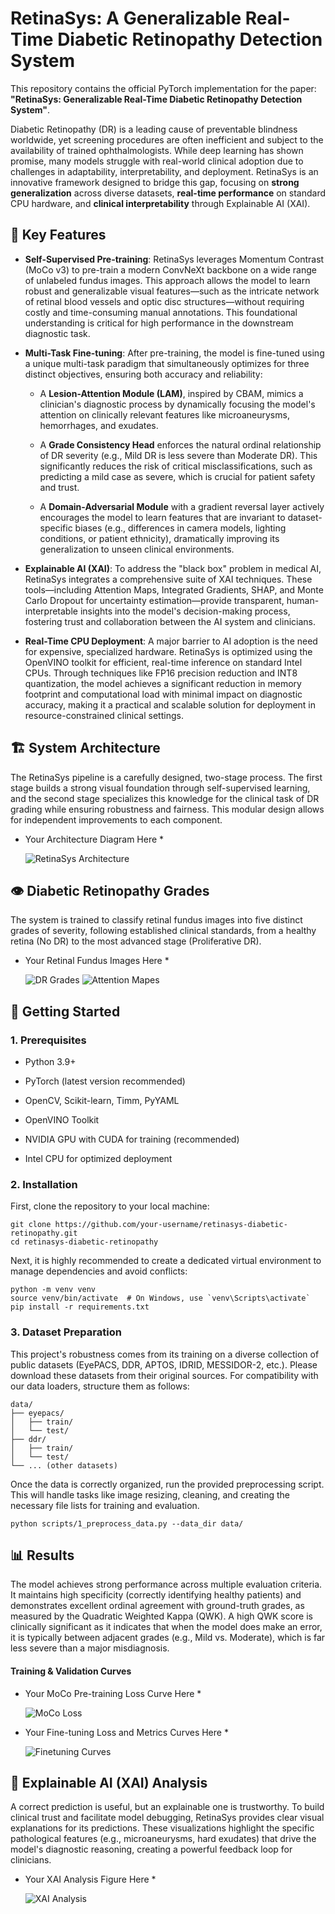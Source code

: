 # RetinaSys: A Generalizable Real-Time Diabetic Retinopathy Detection System

This repository contains the official PyTorch implementation for the paper: **"RetinaSys: Generalizable Real-Time Diabetic Retinopathy Detection System"**.

Diabetic Retinopathy (DR) is a leading cause of preventable blindness worldwide, yet screening procedures are often inefficient and subject to the availability of trained ophthalmologists. While deep learning has shown promise, many models struggle with real-world clinical adoption due to challenges in adaptability, interpretability, and deployment. RetinaSys is an innovative framework designed to bridge this gap, focusing on **strong generalization** across diverse datasets, **real-time performance** on standard CPU hardware, and **clinical interpretability** through Explainable AI (XAI).

## 🌟 Key Features

- **Self-Supervised Pre-training**: RetinaSys leverages Momentum Contrast (MoCo v3) to pre-train a modern ConvNeXt backbone on a wide range of unlabeled fundus images. This approach allows the model to learn robust and generalizable visual features—such as the intricate network of retinal blood vessels and optic disc structures—without requiring costly and time-consuming manual annotations. This foundational understanding is critical for high performance in the downstream diagnostic task.
    
- **Multi-Task Fine-tuning**: After pre-training, the model is fine-tuned using a unique multi-task paradigm that simultaneously optimizes for three distinct objectives, ensuring both accuracy and reliability:
    
    - A **Lesion-Attention Module (LAM)**, inspired by CBAM, mimics a clinician's diagnostic process by dynamically focusing the model's attention on clinically relevant features like microaneurysms, hemorrhages, and exudates.
        
    - A **Grade Consistency Head** enforces the natural ordinal relationship of DR severity (e.g., Mild DR is less severe than Moderate DR). This significantly reduces the risk of critical misclassifications, such as predicting a mild case as severe, which is crucial for patient safety and trust.
        
    - A **Domain-Adversarial Module** with a gradient reversal layer actively encourages the model to learn features that are invariant to dataset-specific biases (e.g., differences in camera models, lighting conditions, or patient ethnicity), dramatically improving its generalization to unseen clinical environments.
        
- **Explainable AI (XAI)**: To address the "black box" problem in medical AI, RetinaSys integrates a comprehensive suite of XAI techniques. These tools—including Attention Maps, Integrated Gradients, SHAP, and Monte Carlo Dropout for uncertainty estimation—provide transparent, human-interpretable insights into the model's decision-making process, fostering trust and collaboration between the AI system and clinicians.
    
- **Real-Time CPU Deployment**: A major barrier to AI adoption is the need for expensive, specialized hardware. RetinaSys is optimized using the OpenVINO toolkit for efficient, real-time inference on standard Intel CPUs. Through techniques like FP16 precision reduction and INT8 quantization, the model achieves a significant reduction in memory footprint and computational load with minimal impact on diagnostic accuracy, making it a practical and scalable solution for deployment in resource-constrained clinical settings.
    

## 🏗️ System Architecture

The RetinaSys pipeline is a carefully designed, two-stage process. The first stage builds a strong visual foundation through self-supervised learning, and the second stage specializes this knowledge for the clinical task of DR grading while ensuring robustness and fairness. This modular design allows for independent improvements to each component.

- Your Architecture Diagram Here *
    
    ![RetinaSys Architecture](assets/training.drawio.png)
    

## 👁️ Diabetic Retinopathy Grades

The system is trained to classify retinal fundus images into five distinct grades of severity, following established clinical standards, from a healthy retina (No DR) to the most advanced stage (Proliferative DR).

- Your Retinal Fundus Images Here *
    
    ![DR Grades](assets/DRgrades.png)
    ![Attention Mapes](assets/attention_map.png)
    

## 🚀 Getting Started

### 1. Prerequisites

- Python 3.9+
    
- PyTorch (latest version recommended)
    
- OpenCV, Scikit-learn, Timm, PyYAML
    
- OpenVINO Toolkit
    
- NVIDIA GPU with CUDA for training (recommended)
    
- Intel CPU for optimized deployment
    

### 2. Installation

First, clone the repository to your local machine:

```
git clone https://github.com/your-username/retinasys-diabetic-retinopathy.git
cd retinasys-diabetic-retinopathy
```

Next, it is highly recommended to create a dedicated virtual environment to manage dependencies and avoid conflicts:

```
python -m venv venv
source venv/bin/activate  # On Windows, use `venv\Scripts\activate`
pip install -r requirements.txt
```

### 3. Dataset Preparation

This project's robustness comes from its training on a diverse collection of public datasets (EyePACS, DDR, APTOS, IDRID, MESSIDOR-2, etc.). Please download these datasets from their original sources. For compatibility with our data loaders, structure them as follows:

```
data/
├── eyepacs/
│   ├── train/
│   └── test/
├── ddr/
│   ├── train/
│   └── test/
└── ... (other datasets)
```

Once the data is correctly organized, run the provided preprocessing script. This will handle tasks like image resizing, cleaning, and creating the necessary file lists for training and evaluation.

```
python scripts/1_preprocess_data.py --data_dir data/
```


## 📊 Results

The model achieves strong performance across multiple evaluation criteria. It maintains high specificity (correctly identifying healthy patients) and demonstrates excellent ordinal agreement with ground-truth grades, as measured by the Quadratic Weighted Kappa (QWK). A high QWK score is clinically significant as it indicates that when the model does make an error, it is typically between adjacent grades (e.g., Mild vs. Moderate), which is far less severe than a major misdiagnosis.

#### Training & Validation Curves

- Your MoCo Pre-training Loss Curve Here *
    
    ![MoCo Loss](assets/moco_train_loss.png)
    
- Your Fine-tuning Loss and Metrics Curves Here *
    
    ![Finetuning Curves](assets/train_epoch.png)
    

## 🧠 Explainable AI (XAI) Analysis

A correct prediction is useful, but an explainable one is trustworthy. To build clinical trust and facilitate model debugging, RetinaSys provides clear visual explanations for its predictions. These visualizations highlight the specific pathological features (e.g., microaneurysms, hard exudates) that drive the model's diagnostic reasoning, creating a powerful feedback loop for clinicians.

- Your XAI Analysis Figure Here *
    
    ![XAI Analysis](assets/all_combined.png)
    
